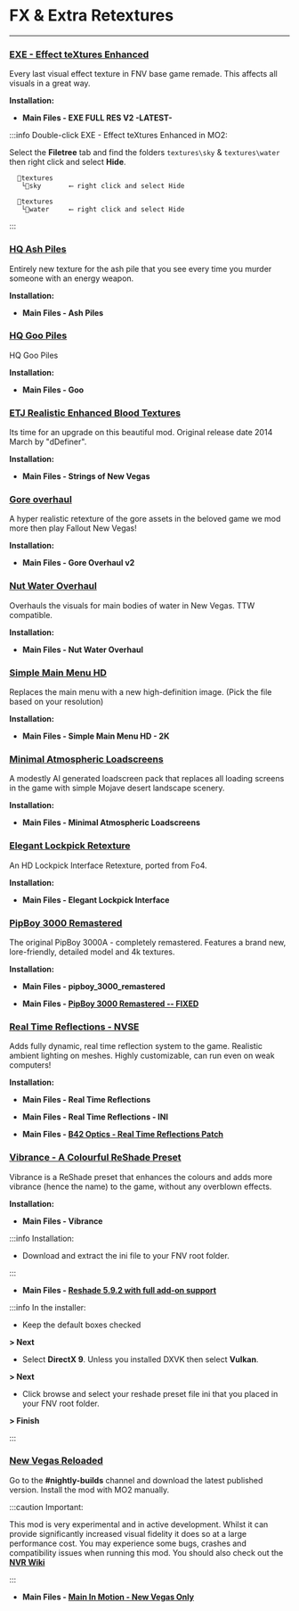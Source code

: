 # FX & Extra Retextures

---

### [EXE - Effect teXtures Enhanced](https://www.nexusmods.com/newvegas/mods/62989)

Every last visual effect texture in FNV base game remade. This affects all visuals in a great way. 

**Installation:**

- **Main Files - EXE FULL RES V2 -LATEST-**

:::info Double-click EXE - Effect teXtures Enhanced in MO2:

Select the **Filetree** tab and find the folders `textures\sky` & `textures\water` then right click and select **Hide**.

```
  📁textures 
   └📁sky       ⟵ right click and select Hide
```
```
  📁textures 
   └📁water     ⟵ right click and select Hide
```

:::

### [HQ Ash Piles](https://www.nexusmods.com/newvegas/mods/82566)

Entirely new texture for the ash pile that you see every time you murder someone with an energy weapon. 

**Installation:**

- **Main Files - Ash Piles**


### [HQ Goo Piles](https://www.nexusmods.com/newvegas/mods/82567)

HQ Goo Piles 

**Installation:**

- **Main Files - Goo**


### [ETJ Realistic Enhanced Blood Textures](https://www.nexusmods.com/newvegas/mods/76113)

Its time for an upgrade on this beautiful mod. Original release date 2014 March by "dDefiner".

**Installation:**

- **Main Files - Strings of New Vegas**


### [Gore overhaul](https://www.nexusmods.com/newvegas/mods/67666)

A hyper realistic retexture of the gore assets in the beloved game we mod more then play Fallout New Vegas! 

**Installation:**

- **Main Files - Gore Overhaul v2**


### [Nut Water Overhaul](https://www.nexusmods.com/newvegas/mods/75995)

Overhauls the visuals for main bodies of water in New Vegas. TTW compatible. 

**Installation:**

- **Main Files - Nut Water Overhaul**


### [Simple Main Menu HD](https://www.nexusmods.com/newvegas/mods/64931)

Replaces the main menu with a new high-definition image. (Pick the file based on your resolution)

**Installation:**

- **Main Files - Simple Main Menu HD - 2K**


### [Minimal Atmospheric Loadscreens](https://www.nexusmods.com/newvegas/mods/82586)

A modestly AI generated loadscreen pack that replaces all loading screens in the game with simple Mojave desert landscape scenery. 

**Installation:**

- **Main Files - Minimal Atmospheric Loadscreens**


### [Elegant Lockpick Retexture](https://www.nexusmods.com/newvegas/mods/75670)

An HD Lockpick Interface Retexture, ported from Fo4. 

**Installation:**

- **Main Files - Elegant Lockpick Interface**


### [PipBoy 3000 Remastered](https://www.nexusmods.com/newvegas/mods/64175)

The original PipBoy 3000A - completely remastered. Features a brand new, lore-friendly, detailed model and 4k textures.

**Installation:**

- **Main Files - pipboy_3000_remastered**

- **Main Files - [PipBoy 3000 Remastered -- FIXED](https://www.nexusmods.com/newvegas/mods/79205?tab=files)**


### [Real Time Reflections - NVSE](https://www.nexusmods.com/newvegas/mods/82343)

Adds fully dynamic, real time reflection system to the game. Realistic ambient lighting on meshes. Highly customizable, can run even on weak computers! 

**Installation:**

- **Main Files - Real Time Reflections**

- **Main Files - Real Time Reflections - INI**

- **Main Files - [B42 Optics - Real Time Reflections Patch](https://www.nexusmods.com/newvegas/mods/82466?tab=files)**


### [Vibrance - A Colourful ReShade Preset](https://www.nexusmods.com/newvegas/mods/76715)

Vibrance is a ReShade preset that enhances the colours and adds more vibrance (hence the name) to the game, without any overblown effects.

**Installation:**

- **Main Files - Vibrance**

:::info Installation:

- Download and extract the ini file to your FNV root folder.

:::

- **Main Files - [Reshade 5.9.2 with full add-on support](https://reshade.me/#download)**

:::info In the installer:

- Keep the default boxes checked

**> Next**

- Select **DirectX 9**. Unless you installed DXVK then select **Vulkan**.

**> Next**

- Click browse and select your reshade preset file ini that you placed in your FNV root folder.

**> Finish**

:::

### [New Vegas Reloaded](https://discord.gg/ZJQdmMr49t)

Go to the **#nightly-builds** channel and download the latest published version. Install the mod with MO2 manually.

:::caution Important:

This mod is very experimental and in active development. Whilst it can provide significantly increased visual fidelity it does so at a large performance cost. 
You may experience some bugs, crashes and compatibility issues when running this mod. You should also check out the **[NVR Wiki](https://dlpnd.github.io/nvr-wiki/docs/intro)**

:::

- **Main Files - [Main In Motion - New Vegas Only](https://www.nexusmods.com/newvegas/mods/82266?tab=files)**
